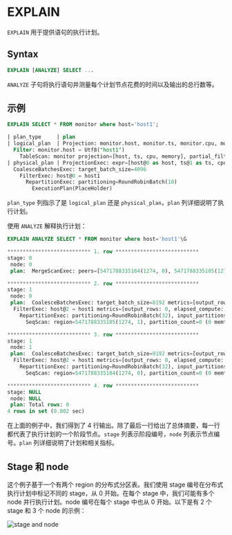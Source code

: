# EXPLAIN

`EXPLAIN` 用于提供语句的执行计划。

## Syntax

```sql
EXPLAIN [ANALYZE] SELECT ...
```

`ANALYZE` 子句将执行语句并测量每个计划节点花费的时间以及输出的总行数等。

## 示例

```sql
EXPLAIN SELECT * FROM monitor where host='host1';
```

```sql
| plan_type     | plan                                                                                                                                                                                                                                                         
| logical_plan  | Projection: monitor.host, monitor.ts, monitor.cpu, monitor.memory
  Filter: monitor.host = Utf8("host1")
    TableScan: monitor projection=[host, ts, cpu, memory], partial_filters=[monitor.host = Utf8("host1")]                                           |
| physical_plan | ProjectionExec: expr=[host@0 as host, ts@1 as ts, cpu@2 as cpu, memory@3 as memory]
  CoalesceBatchesExec: target_batch_size=4096
    FilterExec: host@0 = host1
      RepartitionExec: partitioning=RoundRobinBatch(10)
        ExecutionPlan(PlaceHolder)
```

`plan_type` 列指示了是 `logical_plan` 还是 `physical_plan`，`plan` 列详细说明了执行计划。

使用 `ANALYZE` 解释执行计划：

```sql
EXPLAIN ANALYZE SELECT * FROM monitor where host='host1'\G
```

```sql
*************************** 1. row ***************************
stage: 0
 node: 0
 plan:  MergeScanExec: peers=[5471788335104(1274, 0), 5471788335105(1274, 1), ] metrics=[output_rows: 0, greptime_exec_read_cost: 0, finish_time: 1496211, ready_time: 846828, first_consume_time: 1491941, ]

*************************** 2. row ***************************
stage: 1
 node: 0
 plan:  CoalesceBatchesExec: target_batch_size=8192 metrics=[output_rows: 0, elapsed_compute: 4147, ]
  FilterExec: host@2 = host1 metrics=[output_rows: 0, elapsed_compute: 32, ]
    RepartitionExec: partitioning=RoundRobinBatch(32), input_partitions=8 metrics=[repart_time: 8, fetch_time: 230515, send_time: 256, ]
      SeqScan: region=5471788335105(1274, 1), partition_count=0 (0 memtable ranges, 0 file ranges) metrics=[output_rows: 0, mem_used: 0, ]

*************************** 3. row ***************************
stage: 1
 node: 1
 plan:  CoalesceBatchesExec: target_batch_size=8192 metrics=[output_rows: 0, elapsed_compute: 3660, ]
  FilterExec: host@2 = host1 metrics=[output_rows: 0, elapsed_compute: 32, ]
    RepartitionExec: partitioning=RoundRobinBatch(32), input_partitions=8 metrics=[repart_time: 8, fetch_time: 113774, send_time: 256, ]
      SeqScan: region=5471788335104(1274, 0), partition_count=0 (0 memtable ranges, 0 file ranges) metrics=[output_rows: 0, mem_used: 0, ]

*************************** 4. row ***************************
stage: NULL
 node: NULL
 plan: Total rows: 0
4 rows in set (0.002 sec)       
```

在上面的例子中，我们得到了 4 行输出。除了最后一行给出了总体摘要，每一行都代表了执行计划的一个阶段节点。`stage` 列表示阶段编号，`node` 列表示节点编号。`plan` 列详细说明了计划和相关指标。

## Stage 和 node

这个例子基于一个有两个 region 的分布式分区表。我们使用 stage 编号在分布式执行计划中标记不同的 stage，从 0 开始。在每个 stage 中，我们可能有多个 node 并行执行计划。node 编号在每个 stage 中也从 0 开始。以下是有 2 个 stage 和 3 个 node 的示例：

![stage and node](/explain-stage-and-node.png)